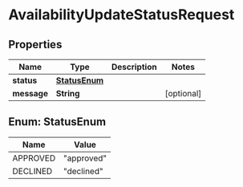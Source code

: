 

# AvailabilityUpdateStatusRequest


## Properties

| Name | Type | Description | Notes |
|------------ | ------------- | ------------- | -------------|
|**status** | [**StatusEnum**](#StatusEnum) |  |  |
|**message** | **String** |  |  [optional] |



## Enum: StatusEnum

| Name | Value |
|---- | -----|
| APPROVED | &quot;approved&quot; |
| DECLINED | &quot;declined&quot; |



